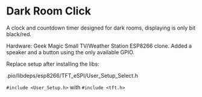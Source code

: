 # Dark Room Click

A clock and countdown timer designed for dark rooms, displaying is only bit black/red.

Hardware: Geek Magic Small TV/Weather Station ESP8266 clone. Added a speaker and a button using the only available GPIO.


Replace setup after installing the libs:

.pio/libdeps/esp8266/TFT_eSPI/User_Setup_Select.h

```#include <User_Setup.h>```  with ```#include <tft.h>```


